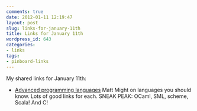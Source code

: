 ```yaml
---
comments: true
date: 2012-01-11 12:19:47
layout: post
slug: links-for-january-11th
title: Links for January 11th
wordpress_id: 643
categories:
- links
tags:
- pinboard-links
---
```


My shared links for January 11th:






  * [Advanced programming languages](http://matt.might.net/articles/best-programming-languages/) Matt Might on languages you should know. Lots of good links for each. SNEAK PEAK: OCaml, SML, scheme, Scala! And C! 



